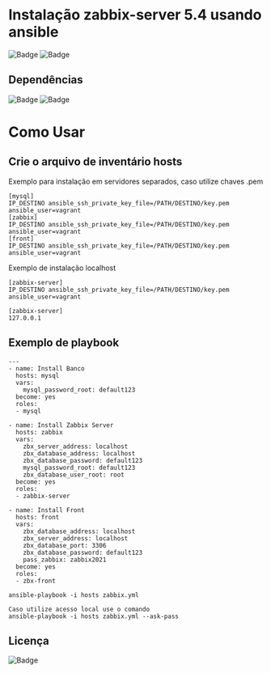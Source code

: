 # Instalação zabbix-server 5.4 usando ansible

![Badge](https://img.shields.io/badge/ansible-zabbix-red)
![Badge](https://img.shields.io/badge/zabbix-5.4-red)

## Dependências
![Badge](https://img.shields.io/badge/ansible-2.9.10-blue)
![Badge](https://img.shields.io/badge/Rocky-8-blue)

# Como Usar

## Crie o arquivo de inventário hosts 

Exemplo para instalação em servidores separados, caso utilize chaves .pem
```
[mysql]
IP_DESTINO ansible_ssh_private_key_file=/PATH/DESTINO/key.pem ansible_user=vagrant
[zabbix]
IP_DESTINO ansible_ssh_private_key_file=/PATH/DESTINO/key.pem ansible_user=vagrant
[front]
IP_DESTINO ansible_ssh_private_key_file=/PATH/DESTINO/key.pem ansible_user=vagrant
```
Exemplo de instalação localhost
```
[zabbix-server]
IP_DESTINO ansible_ssh_private_key_file=/PATH/DESTINO/key.pem ansible_user=vagrant

[zabbix-server]
127.0.0.1
```
## Exemplo de playbook
```
---
- name: Install Banco
  hosts: mysql
  vars:
    mysql_password_root: default123
  become: yes
  roles:
  - mysql

- name: Install Zabbix Server
  hosts: zabbix
  vars:
    zbx_server_address: localhost
    zbx_database_address: localhost
    zbx_database_password: default123
    mysql_password_root: default123
    zbx_database_user_root: root
  become: yes
  roles:
  - zabbix-server

- name: Install Front
  hosts: front
  vars:
    zbx_database_address: localhost
    zbx_server_address: localhost
    zbx_database_port: 3306
    zbx_database_password: default123
    pass_zabbix: zabbix2021
  become: yes
  roles:
  - zbx-front
```
``` 
ansible-playbook -i hosts zabbix.yml

Caso utilize acesso local use o comando
ansible-playbook -i hosts zabbix.yml --ask-pass

``` 
## Licença
![Badge](https://img.shields.io/badge/license-GPLv3-green)
